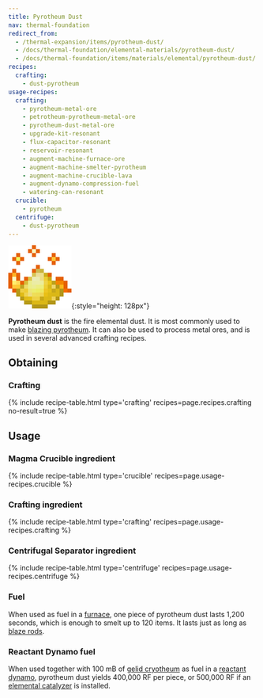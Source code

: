 ```yaml
---
title: Pyrotheum Dust
nav: thermal-foundation
redirect_from:
  - /thermal-expansion/items/pyrotheum-dust/
  - /docs/thermal-foundation/elemental-materials/pyrotheum-dust/
  - /docs/thermal-foundation/items/materials/elemental/pyrotheum-dust/
recipes:
  crafting:
    - dust-pyrotheum
usage-recipes:
  crafting:
    - pyrotheum-metal-ore
    - petrotheum-pyrotheum-metal-ore
    - pyrotheum-dust-metal-ore
    - upgrade-kit-resonant
    - flux-capacitor-resonant
    - reservoir-resonant
    - augment-machine-furnace-ore
    - augment-machine-smelter-pyrotheum
    - augment-machine-crucible-lava
    - augment-dynamo-compression-fuel
    - watering-can-resonant
  crucible:
    - pyrotheum
  centrifuge:
    - dust-pyrotheum
---
```


![Pyrotheum dust](/assets/images/thermal-foundation/dust-pyrotheum.gif){:style="height: 128px"}


**Pyrotheum dust** is the fire elemental dust. It is most commonly used to make
[blazing pyrotheum](/docs/blazing-pyrotheum/). It can also be used to process
metal ores, and is used in several advanced crafting recipes.


Obtaining
---------

### Crafting
{% include recipe-table.html type='crafting' recipes=page.recipes.crafting no-result=true %}


Usage
-----

### Magma Crucible ingredient
{% include recipe-table.html type='crucible' recipes=page.usage-recipes.crucible %}

### Crafting ingredient
{% include recipe-table.html type='crafting' recipes=page.usage-recipes.crafting %}

### Centrifugal Separator ingredient
{% include recipe-table.html type='centrifuge' recipes=page.usage-recipes.centrifuge %}

### Fuel
When used as fuel in a [furnace](https://minecraft.gamepedia.com/Furnace), one
piece of pyrotheum dust lasts 1,200 seconds, which is enough to smelt up to 120
items. It lasts just as long as [blaze
rods](https://minecraft.gamepedia.com/Blaze_Rod).

### Reactant Dynamo fuel
When used together with 100 mB of [gelid cryotheum](/docs/gelid-cryotheum/) as
fuel in a [reactant dynamo](/docs/reactant-dynamo/), pyrotheum dust yields
400,000 RF per piece, or 500,000 RF if an [elemental
catalyzer](/docs/augment-elemental-catalyzer/) is installed.
